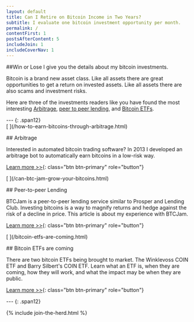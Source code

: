 ```yaml
---
layout: default
title: Can I Retire on Bitcoin Income in Two Years?
subtitle: I evaluate one bitcoin investment opportunity per month.
permalink: /
contentFirst: 1
postsAfterContent: 5
includeJoin: 1
includeCoverNav: 1
---
```


##Win or Lose I give you the details about my bitcoin investments.

Bitcoin is a brand new asset class. Like all assets there are great opportunities to get a return on invested assets. Like all assets there are also scams and investment risks.

Here are three of the investments readers like you have found the most interesting [Arbitrage](/how-to-earn-bitcoins-through-arbitrage.html), [peer to peer lending](/can-btc-jam-grow-your-bitcoins.html), and [Bitcoin ETFs](/bitcoin-etfs-are-coming.html).

<div class='row' markdown="1">
---
{: .span12}
</div>

<div class="row">
    <div class="col-lg-4 fillable" markdown="1">
[<span class="link_fill"> </span>](/how-to-earn-bitcoins-through-arbitrage.html)

##<i class="fa fa-signal"></i> Arbitrage

Interested in automated bitcoin trading software? In 2013 I developed an arbitrage bot to automatically earn bitcoins in a low-risk way.

[Learn more >>](/how-to-earn-bitcoins-through-arbitrage.html){: class="btn btn-primary" role="button"}
</div>

<div class="col-lg-4 fillable" markdown="1">
[<span class="link_fill"> </span>](/can-btc-jam-grow-your-bitcoins.html)

##<i class="fa fa-users"></i> Peer-to-peer Lending


BTCJam is a peer-to-peer lending service similar to Prosper and Lending Club. Investing bitcoins is a way to magnify returns and hedge against the risk of a decline in price. This article is about my experience with BTCJam.

[Learn more >>](/can-btc-jam-grow-your-bitcoins.html){: class="btn btn-primary" role="button"}
</div>

<div class="col-lg-4 fillable" markdown="1">
[<span class="link_fill"> </span>](/bitcoin-etfs-are-coming.html)

##<i class="fa fa-clock-o"></i> Bitcoin ETFs are coming

There are two bitcoin ETFs being brought to market. The Winklevoss COIN ETF and Barry Silbert's COIN ETF. Learn what an ETF is, when they are coming, how they will work, and what the impact may be when they are public.

[Learn more >>](/bitcoin-etfs-are-coming.html){: class="btn btn-primary" role="button"}
</div>
</div>

<div class='row' markdown="1">
---
{: .span12}
</div>

{% include join-the-herd.html %}